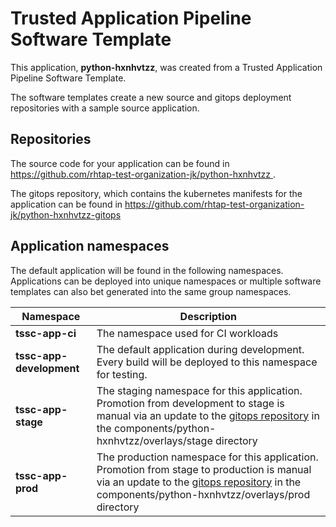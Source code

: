 # Trusted Application Pipeline Software Template

This application, **python-hxnhvtzz**, was created from a Trusted Application Pipeline Software Template.

The software templates create a new source and gitops deployment repositories with a sample source application. 

## Repositories

The source code for your application can be found in [https://github.com/rhtap-test-organization-jk/python-hxnhvtzz ](https://github.com/rhtap-test-organization-jk/python-hxnhvtzz ).
 
The gitops repository, which contains the kubernetes manifests for the application can be found in 
[https://github.com/rhtap-test-organization-jk/python-hxnhvtzz-gitops ](https://github.com/rhtap-test-organization-jk/python-hxnhvtzz-gitops ) 

## Application namespaces 

The default application will be found in the following namespaces. Applications can be deployed into unique namespaces or multiple software templates can also bet generated into the same group namespaces.  

|  Namespace   |  Description   |  
| -------- | -------- |
| **tssc-app-ci** | The namespace used for CI workloads |
| **tssc-app-development** | The default application during development. Every build will be deployed to this namespace for testing. |
| **tssc-app-stage** | The staging namespace for this application. Promotion from development to stage is manual via an update to the [gitops repository](https://github.com/rhtap-test-organization-jk/python-hxnhvtzz-gitops ) in the components/python-hxnhvtzz/overlays/stage directory |
| **tssc-app-prod** | The production namespace for this application. Promotion from stage to production is manual via an update to the [gitops repository](https://github.com/rhtap-test-organization-jk/python-hxnhvtzz-gitops ) in the components/python-hxnhvtzz/overlays/prod directory |